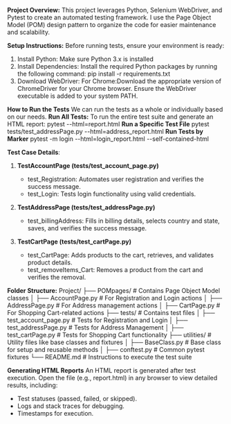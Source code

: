 **Project Overview:**
This project leverages Python, Selenium WebDriver, and Pytest to create an automated testing framework. 
I use the Page Object Model (POM) design pattern to organize the code for easier maintenance and scalability.


**Setup Instructions:**
Before running tests, ensure your environment is ready:
1. Install Python: Make sure Python 3.x is installed
2. Install Dependencies: Install the required Python packages by running the following command:
   pip install -r requirements.txt
3. Download WebDriver: For Chrome:Download the appropriate version of ChromeDriver for your Chrome browser.
    Ensure the WebDriver executable is added to your system PATH.

**How to Run the Tests**
    We can run the tests as a whole or individually based on our needs.
    **Run All Tests:** To run the entire test suite and generate an HTML report:
        pytest --html=report.html 
    **Run a Specific Test File**
        pytest tests/test_addressPage.py --html=address_report.html 
    **Run Tests by Marker**
        pytest -m login --html=login_report.html --self-contained-html

**Test Case Details**:
1. **TestAccountPage (tests/test_account_page.py)**
   * test_Registration: Automates user registration and verifies the success message.
   * test_Login: Tests login functionality using valid credentials.
2. **TestAddressPage (tests/test_addressPage.py)**
   *   test_billingAddress: Fills in billing details, selects country and state, saves, and verifies the success message.

3. **TestCartPage (tests/test_cartPage.py)**
    * test_CartPage: Adds products to the cart, retrieves, and validates product details.
    * test_removeItems_Cart: Removes a product from the cart and verifies the removal.

**Folder Structure:**
Project/
├── POMpages/                   # Contains Page Object Model classes
│   ├── AccountPage.py          # For Registration and Login actions
│   ├── AddressPage.py          # For Address management actions
│   ├── CartPage.py             # For Shopping Cart-related actions
├── tests/                      # Contains test files
│   ├── test_account_page.py    # Tests for Registration and Login
│   ├── test_addressPage.py     # Tests for Address Management
│   ├── test_cartPage.py        # Tests for Shopping Cart functionality
├── utilities/                  # Utility files like base classes and fixtures
│   ├── BaseClass.py            # Base class for setup and reusable methods
│   ├── conftest.py             # Common pytest fixtures
└── README.md                   # Instructions to execute the test suite

**Generating HTML Reports**
An HTML report is generated after test execution. Open the file (e.g., report.html) in any browser to view detailed results, 
including:
* Test statuses (passed, failed, or skipped).
* Logs and stack traces for debugging.
* Timestamps for execution.
